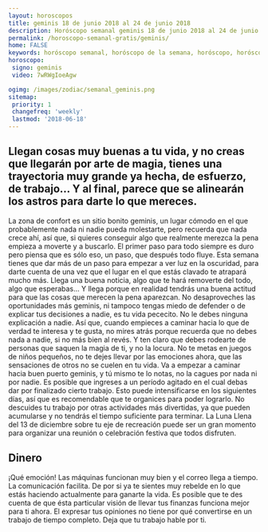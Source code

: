 ```yaml
---
layout: horoscopos
title: geminis 18 de junio 2018 al 24 de junio 2018 
description: Horóscopo semanal geminis 18 de junio 2018 al 24 de junio 2018. Llegan cosas muy buenas a tu vida, y no creas que llegarán por arte de magia, tienes una trayectoria muy grande ya hecha, de esfuerzo, de trabajo… Y al final, parece que se alinearán los astros para darte lo que mereces.
permalink: /horoscopo-semanal-gratis/geminis/
home: FALSE
keywords: horóscopo semanal, horóscopo de la semana, horóscopo, horóscopo gratis,horóscopos, horóscopo esperanza gracia, horoscopos geminis la semana, horóscopos gratis, Tarot, Astrologia, Zodíaco, geminis, horoscopo gratis, semanal
horoscopo:
 signo: geminis
 video: 7wRWgIoeAgw

ogimg: /images/zodiac/semanal_geminis.png
sitemap:
 priority: 1
 changefreq: 'weekly'
 lastmod: '2018-06-18'
---
```




## Llegan cosas muy buenas a tu vida, y no creas que llegarán por arte de magia, tienes una trayectoria muy grande ya hecha, de esfuerzo, de trabajo… Y al final, parece que se alinearán los astros para darte lo que mereces.

La zona de confort es un sitio bonito geminis, un lugar cómodo en el que probablemente nada ni nadie pueda molestarte, pero recuerda que nada crece ahí, así que, si quieres conseguir algo que realmente merezca la pena empieza a moverte y a buscarlo. El primer paso para todo siempre es duro pero piensa que es sólo eso, un paso, que después todo fluye. Esta semana tienes que dar más de un paso para empezar a ver luz en la oscuridad, para darte cuenta de una vez que el lugar en el que estás clavado te atrapará mucho más. Llega una buena noticia, algo que te hará removerte del todo, algo que esperabas… Y llega porque en realidad tendrás una buena actitud para que las cosas que merecen la pena aparezcan. No desaproveches las oportunidades más geminis, ni tampoco tengas miedo de defender o de explicar tus decisiones a nadie, es tu vida pececito. No le debes ninguna explicación a nadie. Así que, cuando empieces a caminar hacia lo que de verdad te interesa y te gusta, no mires atrás porque recuerda que no debes nada a nadie, si no más bien al revés. Y ten claro que debes rodearte de personas que saquen la magia de ti, y no la locura. No te metas en juegos de niños pequeños, no te dejes llevar por las emociones ahora, que las sensaciones de otros no se cuelen en tu vida. Va a empezar a caminar hacia buen puerto geminis, y tú mismo te lo notas, no la cagues por nada ni por nadie.
Es posible que ingreses a un período agitado en el cual debas dar por finalizado cierto trabajo. Esto puede intensificarse en los siguientes días, así que es recomendable que te organices para poder lograrlo. No descuides tu trabajo por otras actividades más divertidas, ya que pueden acumularse y no tendrás el tiempo suficiente para terminar. La Luna Llena del 13 de diciembre sobre tu eje de recreación puede ser un gran momento para organizar una reunión o celebración festiva que todos disfruten.

## Dinero

¡Qué emoción! Las máquinas funcionan muy bien y el correo llega a tiempo. La comunicación facilita. De por si ya te sientes muy rebelde en lo que estás haciendo actualmente para ganarte la vida. Es posible que te des cuenta de que ésta particular visión de llevar tus finanzas funciona mejor para ti ahora. El expresar tus opiniones no tiene por qué convertirse en un trabajo de tiempo completo. Deja que tu trabajo hable por ti.